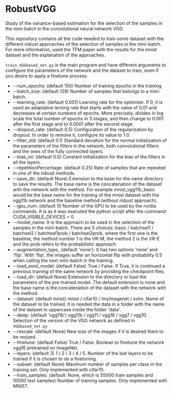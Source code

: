 # RobustVGG
Study of the variance-based estimation for the selection of the samples in the mini-batch in the convolutional neural network VGG

This repository contains all the code needed to train some dataset with the different robust approaches of the selection of samples in the mini-batch.
For more information, used the TFM paper with the results for the mnist dataset and the explanation of the approaches.

`train_VGGbased_net.py` is the main program and have different arguments to configure the parameters of the network and the dataset to train, even if you desire to apply a finetune process.

- --num_epochs: (default 150) Number of training epochs in the training
- --batch_size: (default 128) Number of samples that belongs to a mini-batch.
- --learning_rate: (default 0.001) Learning rate for the optimizer. If 0, it is used an adaptative lerning rate that starts with the value of 0.01 and decreases at certain numbers of epochs. More precisely, divides in log scale the total number of epochs in 3 stages, and then change to 0.001 after the first stage and to 0.0001 after the second stage.
- --dropout_rate: (default 0.5) Configuration of the regularization by dropout. In order to remove it, configure its value to 1.0.
- --filter_std: (default 0.1) Standard deviation for the normal initialization of the parameters of the filters in the network, both convolutional filters and the ones of the fully connected layers.
- --bias_ini: (default 0.0) Constant initialization for the bias of the filters in all the layers.
- --repetitionPercentage: (default 0.25) Rate of samples that are repeated in one of the robust methods.
- --save_dir: (default None) Extension to the base for the name directory to save the results. The base name is the concatenation of the dataset with the network with the method. For example mnist_vgg11b_basic would be the base name for the training of the mnist dataset with the vgg11b network and the baseline method (without robust approach).
- --gpu_num: (default 0) Number of the GPU to be used by the nvidia commands. It is as it was executed the python script after the command CUDA_VISIBLE_DEVICES = 0
- --model_name: It is the approach to be used in the selection of the samples in the mini-batch. There are 5 choices: basic / batchsel1 / batchsel2 / batchsel1prob / batchsel2prob, where the first one is the baseline, the method number 1 is the VR-M, the method 2 is the VR-E and the prob refers to the probabilistic approach.
- --augmentation_type_ (default 'none'): It has two options 'none' and 'flip'. With 'flip', the images suffer an horizontal flip with probability 0.5 when calling the next mini-batch in the training.
- --load_exist_model: (default False) True / False. If True, it is continued a previous training of the same network by providing the checkpoint files.
- --load_dir: (default None) Extension to the directory to load the parameters of the pre-trained model. The default extension is none and the base name is the concatenation of the dataset with the network with the method.
- --dataset: (default mnist) mnist / cifar10 / tinyImagenet / svhn. Name of the dataset to be trained. It is needed the data in a folder with the name of the dataset in uppercase inside the folder 'data'.
- --deep: (default 'vgg11b') vgg11b / vgg11 / vgg16 / vgg7 / vgg10. Selection of the version of the VGG network as defined in `VGGbased_net.py`
- --rescale: (default None) New size of the images if it is desired them to be resized.
- --finetune: (default False) True / False. Boolean to finetune the network vgg16 pretrained on ImageNet.
- --layers: (default 3) 1 / 2 / 3 / 4 / 5. Number of the last layers to be trained if it is chosen to do a finetuning.
- --subset: (default None) Maximum number of samples per class in the training set. Only implemented with cifar10.
- --train_samples: (default: None, which is 55000 train samples and 10000 test samples) Number of training samples. Only implemented with MNIST.
